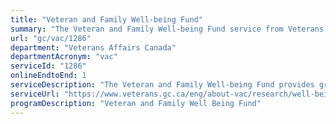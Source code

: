```yaml
---
title: "Veteran and Family Well-being Fund"
summary: "The Veteran and Family Well-being Fund service from Veterans Affairs Canada is available end-to-end online, according to the GC Service Inventory."
url: "gc/vac/1286"
department: "Veterans Affairs Canada"
departmentAcronym: "vac"
serviceId: "1286"
onlineEndtoEnd: 1
serviceDescription: "The Veteran and Family Well-being Fund provides grants and contributions to private, public or academic organizations to conduct research and implement initiatives and projects that support the well-being of Veterans and their families."
serviceUrl: "https://www.veterans.gc.ca/eng/about-vac/research/well-being-fund"
programDescription: "Veteran and Family Well Being Fund"
---
```

